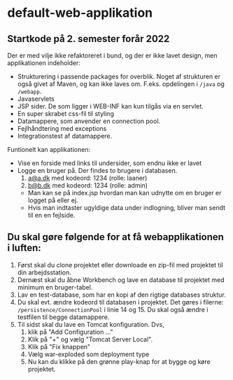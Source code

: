 # default-web-applikation
## Startkode på 2. semester forår 2022

Der er med vilje ikke refaktoreret i bund, og der er ikke lavet design, men applikationen indeholder:

- Strukturering i passende packages for overblik. Noget af strukturen er også givet af Maven, og kan ikke laves om. F.eks. opdelingen i `/java` og `/webapp`.
- Javaservlets
- JSP sider. De som ligger i WEB-INF kan kun tilgås via en servlet.
- En super skrabet css-fil til styling
- Datamappere, som anvender en connection pool.
- Fejlhåndtering med exceptions
- Integrationstest af datamappere.

Funtionelt kan applikationen:

- Vise en forside med links til undersider, som endnu ikke er lavet
- Logge en bruger på. Der findes to brugere i databasen.
  1. a@a.dk med kodeord: 1234 (rolle: laaner)
  2. b@b.dk med kodeord: 1234 (rolle: admin)
  - Man kan se på index.jsp hvordan man kan udnytte om en bruger er logget på eller ej.
  - Hvis man indtaster ugyldige data under indlogning, bliver man sendt til en en fejlside.

## Du skal gøre følgende for at få webapplikationen i luften:

1. Først skal du clone projektet eller downloade en zip-fil med projektet til din arbejdsstation.
2. Dernæst skal du åbne Workbench og lave en database til projektet med minimum en bruger-tabel.
3. Lav en test-database, som har en kopi af den rigtige databases struktur.
4. Du skal evt. ændre kodeord til databasen i projektet. Det gøres i filerne: `/persistence/ConnectionPool` i linie 14 og 15. Du skal også ændre i testfilen til begge datamappere.
5. Til sidst skal du lave en Tomcat konfiguration. Dvs, 
   1. klik på "Add Configuration ..."
   2. Klik på "+" og  vælg "Tomcat Server Local".
   3. Klik på "Fix knappen"
   4. Vælg war-exploded som deployment type
   5. Nu kan du klikke på den grønne play-knap for at bygge og køre projektet.
